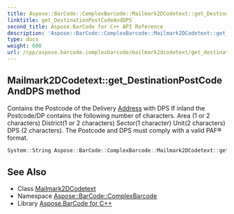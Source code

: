 ```yaml
---
title: Aspose::BarCode::ComplexBarcode::Mailmark2DCodetext::get_DestinationPostCodeAndDPS method
linktitle: get_DestinationPostCodeAndDPS
second_title: Aspose.BarCode for C++ API Reference
description: 'Aspose::BarCode::ComplexBarcode::Mailmark2DCodetext::get_DestinationPostCodeAndDPS method. Contains the Postcode of the Delivery Address with DPS If inland the Postcode/DP contains the following number of characters. Area (1 or 2 characters) District(1 or 2 characters) Sector(1 character) Unit(2 characters) DPS (2 characters). The Postcode and DPS must comply with a valid PAF® format in C++.'
type: docs
weight: 600
url: /cpp/aspose.barcode.complexbarcode/mailmark2dcodetext/get_destinationpostcodeanddps/
---
```

## Mailmark2DCodetext::get_DestinationPostCodeAndDPS method


Contains the Postcode of the Delivery [Address](../../address/) with DPS If inland the Postcode/DP contains the following number of characters. Area (1 or 2 characters) District(1 or 2 characters) Sector(1 character) Unit(2 characters) DPS (2 characters). The Postcode and DPS must comply with a valid PAF® format.

```cpp
System::String Aspose::BarCode::ComplexBarcode::Mailmark2DCodetext::get_DestinationPostCodeAndDPS() const
```

## See Also

* Class [Mailmark2DCodetext](../)
* Namespace [Aspose::BarCode::ComplexBarcode](../../)
* Library [Aspose.BarCode for C++](../../../)
